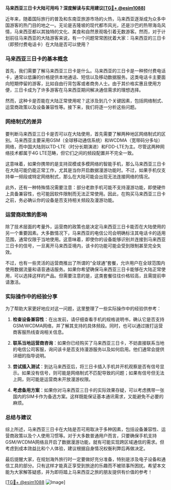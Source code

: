 **马来西亚三日卡大陆可用吗？深度解读与实用建议[[TG💪+ @esim1088](https://t.me/s/esim1088)]**

近年来，随着国际旅行的普及和东南亚旅游市场的火热，马来西亚逐渐成为众多中国游客的热门目的地之一。无论是吉隆坡的现代都市风光，还是沙巴的热带海岛风情，马来西亚都以其独特的文化、美食和自然景观吸引着无数游客。然而，对于计划前往马来西亚的大陆游客来说，有一个问题常常困扰着大家：马来西亚的三日卡（即预付费电话卡）在大陆是否可以使用？

### 马来西亚三日卡的基本概念

首先，我们需要了解马来西亚三日卡是什么。马来西亚的三日卡是一种预付费电话卡，通常以低廉的价格提供本地通话、短信以及移动数据服务。这类电话卡主要面向短期停留的游客，比如自由行背包客或者商务人士。由于其价格实惠且使用方便，三日卡成为了许多游客在马来西亚期间解决通信需求的理想选择。

然而，这种卡是否能在大陆正常使用呢？这涉及到几个关键因素，包括网络制式、运营商政策以及设备兼容性等。接下来，我们将逐一分析这些问题。

### 网络制式的差异

要判断马来西亚三日卡是否可以在大陆使用，首先需要了解两种地区网络制式的区别。马来西亚主要采用GSM（全球移动通信系统）和WCDMA（宽带码分多址）网络，而中国大陆则以TD-LTE（时分长期演进）和FDD-LTE为主。尽管这两种网络技术都属于4G LTE范畴，但它们之间的频段配置并不完全一致。

这意味着，如果你携带的是支持双模或多模网络的智能手机，那么马来西亚三日卡在大陆可能仍能正常工作，尤其是当你开启数据漫游功能时。不过，如果手机仅支持单一频段或特定网络制式，那么在大陆可能会出现无法连接网络的情况。

此外，还有一种特殊情况需要注意：部分老款手机可能不支持漫游功能，即使硬件上具备兼容性，也可能因软件限制而无法正常使用。因此，在购买马来西亚三日卡之前，务必确认你的设备是否支持相关频段及漫游功能。

### 运营商政策的影响

除了技术层面的考量外，运营商的政策也是决定马来西亚三日卡能否在大陆使用的另一个重要因素。大多数情况下，马来西亚的电信公司会明确标注其电话卡的适用范围，通常仅限于当地使用。这意味着，即使你的设备能够识别并连接到马来西亚三日卡的信号，一旦离开马来西亚境内，该卡的功能可能会受到限制甚至完全失效。

不过，也有一些灵活的运营商推出了所谓的“全球通”套餐，允许用户在全球范围内使用数据流量和语音通话服务。如果你希望确保马来西亚三日卡能够在大陆正常使用，可以选择这样的产品。但需要注意的是，这类套餐往往价格较高，且需提前申请激活。

### 实际操作中的经验分享

为了帮助大家更好地应对这一问题，这里整理了一些实际操作中的经验供参考：

1. **检查设备兼容性**：在出发前，请仔细查看手机的规格说明书，确认它是否支持GSM/WCDMA网络，并了解其支持的具体频段。同时，也可以通过拨打运营商客服热线查询相关信息。

2. **联系当地运营商咨询**：如果你已经购买了马来西亚三日卡，不妨直接联系当地的电信公司客服，询问该卡是否支持漫游服务以及如何启用。他们通常会提供详细的指导说明。

3. **尝试插入测试**：到达马来西亚后，将三日卡插入手机并开机观察是否有信号显示。如果没有信号，则可能是网络制式不匹配导致的问题；如果有信号但无法上网，则可能是运营商未开放漫游权限。

4. **考虑备用方案**：如果你对马来西亚三日卡的实际效果存疑，可以考虑携带一张国内的SIM卡作为备选方案。这样既能保证基本通讯需求，又能避免不必要的麻烦。

### 总结与建议

综上所述，马来西亚三日卡在大陆是否可用取决于多种因素，包括设备兼容性、运营商政策以及个人使用习惯等。对于大多数普通用户而言，只要确保手机支持GSM/WCDMA网络且开启了数据漫游功能，就有可能实现跨区域通信的需求。但考虑到成本效益比和个人体验，建议根据自身情况权衡利弊后再做决定。

最后提醒大家，在规划海外旅行时一定要做好充分准备，特别是涉及电子设备和通信工具的部分。只有这样才能真正享受到旅途的乐趣而不被琐事所困扰。希望本文能为大家解答疑惑，并为即将踏上马来西亚之旅的朋友提供有价值的参考！

[[TG💪+ @esim1088](https://t.me/s/esim1088) ![Image](https://i.postimg.cc/4NQfJmqS/Snipaste-2025-05-13-00-14-12.png)]